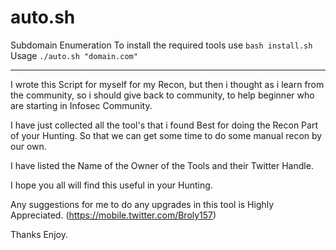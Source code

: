 # auto.sh
Subdomain Enumeration
To install the required tools use
`bash install.sh`
Usage 
`./auto.sh "domain.com"`

--------------------------------------------------------------------------------------------------------------------------------------------------------------------------------------------------

I wrote this Script for myself for my Recon, but then i thought as i learn from the community, so i should give back to community, to help beginner who are starting in Infosec Community. 

I have just collected all the tool's that i found Best for doing the Recon Part of your Hunting. 
So that we can get some time to do some manual recon by our own.

I have listed the Name of the Owner of the Tools and their Twitter Handle.

I hope you all will find this useful in your Hunting. 

Any suggestions for me to do any upgrades in this tool is Highly Appreciated. (https://mobile.twitter.com/Broly157) 

Thanks 
Enjoy. 
